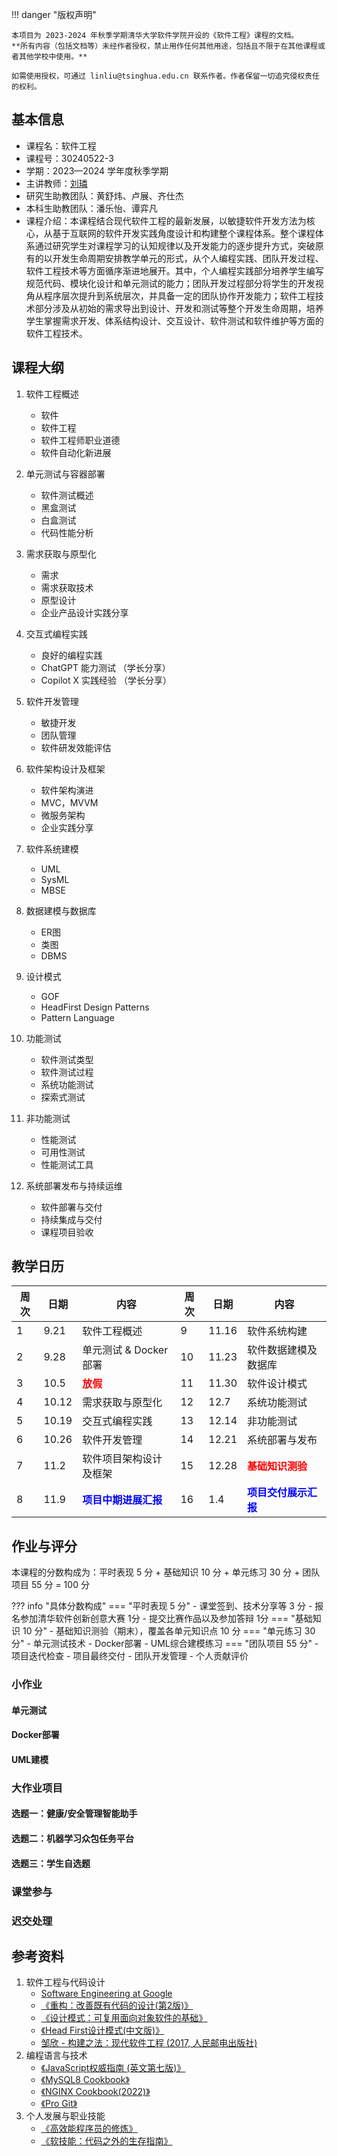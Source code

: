 !!! danger "版权声明"

    本项目为 2023-2024 年秋季学期清华大学软件学院开设的《软件工程》课程的文档。
    **所有内容（包括文档等）未经作者授权，禁止用作任何其他用途，包括且不限于在其他课程或者其他学校中使用。**
    
    如需使用授权，可通过 linliu@tsinghua.edu.cn 联系作者。作者保留一切追究侵权责任的权利。

## 基本信息

* 课程名：软件工程
* 课程号：30240522-3
* 学期：2023—2024 学年度秋季学期
* 主讲教师：[刘璘](https://www.thss.tsinghua.edu.cn/faculty/liulin.htm)
* 研究生助教团队：黄舒炜、卢展、齐仕杰
* 本科生助教团队：潘乐怡、谭弈凡
* 课程介绍：本课程结合现代软件工程的最新发展，以敏捷软件开发方法为核心，从基于互联网的软件开发实践角度设计和构建整个课程体系。整个课程体系通过研究学生对课程学习的认知规律以及开发能力的逐步提升方式，突破原有的以开发生命周期安排教学单元的形式，从个人编程实践、团队开发过程、软件工程技术等方面循序渐进地展开。其中，个人编程实践部分培养学生编写规范代码、模块化设计和单元测试的能力；团队开发过程部分将学生的开发视角从程序层次提升到系统层次，并具备一定的团队协作开发能力；软件工程技术部分涉及从初始的需求导出到设计、开发和测试等整个开发生命周期，培养学生掌握需求开发、体系结构设计、交互设计、软件测试和软件维护等方面的软件工程技术。

## 课程大纲

1. 软件工程概述
    * 软件
    * 软件工程
    * 软件工程师职业道德
    * 软件自动化新进展


2. 单元测试与容器部署 
    * 软件测试概述  
    * 黑盒测试  
    * 白盒测试 
    * 代码性能分析

3. 需求获取与原型化
    * 需求
    * 需求获取技术    
    * 原型设计
    * 企业产品设计实践分享

4. 交互式编程实践
    * 良好的编程实践  
    * ChatGPT 能力测试 （学长分享） 
    * Copilot X 实践经验 （学长分享）  

5. 软件开发管理
    * 敏捷开发
    * 团队管理  
    * 软件研发效能评估

6. 软件架构设计及框架
    * 软件架构演进
    * MVC，MVVM    
    * 微服务架构
    * 企业实践分享

7. 软件系统建模
    * UML
    * SysML  
    * MBSE

8. 数据建模与数据库
    * ER图
    * 类图
    * DBMS

9. 设计模式
    * GOF
    * HeadFirst Design Patterns
    * Pattern Language 

10. 功能测试
     * 软件测试类型
     * 软件测试过程
     * 系统功能测试
     * 探索式测试

11. 非功能测试
     * 性能测试
     * 可用性测试
     * 性能测试工具


12. 系统部署发布与持续运维
    * 软件部署与交付
    * 持续集成与交付
    * 课程项目验收

## 教学日历
| 周次 | 日期  | 内容                                                  | 周次 | 日期  | 内容                                                  |
| ---- | ----- | ----------------------------------------------------- | ---- | ----- | ----------------------------------------------------- |
| 1    | 9.21  | 软件工程概述                                          | 9    | 11.16 | 软件系统构建                                          |
| 2    | 9.28  | 单元测试 & Docker部署                                      | 10   | 11.23 | 软件数据建模及数据库                                  |
| 3    | 10.5  | <span style="color:red;">**放假**</span>              | 11   | 11.30 | 软件设计模式                                          |
| 4    | 10.12 | 需求获取与原型化                                 | 12   | 12.7  | 系统功能测试                                          |
| 5    | 10.19 | 交互式编程实践                                        | 13   | 12.14 | 非功能测试                                            |
| 6    | 10.26 | 软件开发管理                                          | 14   | 12.21 | 系统部署与发布                                        |
| 7    | 11.2  | 软件项目架构设计及框架                                | 15   | 12.28 | <span style="color:red;">**基础知识测验**</span>      |
| 8    | 11.9  | <span style="color:blue;">**项目中期进展汇报**</span> | 16   | 1.4   | <span style="color:blue;">**项目交付展示汇报**</span> |


## 作业与评分

 本课程的分数构成为：平时表现 5 分 + 基础知识 10 分 + 单元练习 30 分 + 团队项目 55 分 = 100 分

??? info "具体分数构成"
    === "平时表现 5 分"
        - 课堂签到、技术分享等 3 分
        - 报名参加清华软件创新创意大赛 1分
        - 提交比赛作品以及参加答辩 1分
    === "基础知识 10 分"
        - 基础知识测验（期末），覆盖各单元知识点 10 分
    === "单元练习 30 分"
        - 单元测试技术
        - Docker部署
        - UML综合建模练习
    === "团队项目 55 分"
        - 项目迭代检查
        - 项目最终交付
        - 团队开发管理
        - 个人贡献评价

### 小作业

#### 单元测试

#### Docker部署

#### UML建模

### 大作业项目 

#### 选题一：健康/安全管理智能助手
#### 选题二：机器学习众包任务平台
#### 选题三：学生自选题

### 课堂参与

### 迟交处理

## 参考资料

1. 软件工程与代码设计
    * [Software Engineering at Google](https://cloud.tsinghua.edu.cn/d/196dcecb6110455db478/files/?p=%2Fsoftware_engineering_at_google_extract-1622201647282.pdf&dl=1)
    * [《重构：改善既有代码的设计(第2版)》](https://cloud.tsinghua.edu.cn/d/196dcecb6110455db478/files/?p=%2F%E3%80%8A%E9%87%8D%E6%9E%84%EF%BC%9A%E6%94%B9%E5%96%84%E6%97%A2%E6%9C%89%E4%BB%A3%E7%A0%81%E7%9A%84%E8%AE%BE%E8%AE%A1(%E7%AC%AC2%E7%89%88)%E3%80%8B.pdf)
    * [《设计模式：可复用面向对象软件的基础》](https://cloud.tsinghua.edu.cn/d/196dcecb6110455db478/files/?p=%2F%E3%80%8A%E8%AE%BE%E8%AE%A1%E6%A8%A1%E5%BC%8F%EF%BC%9A%E5%8F%AF%E5%A4%8D%E7%94%A8%E9%9D%A2%E5%90%91%E5%AF%B9%E8%B1%A1%E8%BD%AF%E4%BB%B6%E7%9A%84%E5%9F%BA%E7%A1%80%E3%80%8B.pdf)
    * [《Head First设计模式(中文版)》](https://cloud.tsinghua.edu.cn/d/196dcecb6110455db478/files/?p=%2F%E3%80%8AHead%20First%E8%AE%BE%E8%AE%A1%E6%A8%A1%E5%BC%8F(%E4%B8%AD%E6%96%87%E7%89%88)%E3%80%8B.pdf&dl=1)
    * [邹欣 - 构建之法：现代软件工程 (2017, 人民邮电出版社) ](https://cloud.tsinghua.edu.cn/d/196dcecb6110455db478/files/?p=%2F%E9%82%B9%E6%AC%A3%20-%20%E6%9E%84%E5%BB%BA%E4%B9%8B%E6%B3%95%EF%BC%9A%E7%8E%B0%E4%BB%A3%E8%BD%AF%E4%BB%B6%E5%B7%A5%E7%A8%8B%20(2017%2C%20%E4%BA%BA%E6%B0%91%E9%82%AE%E7%94%B5%E5%87%BA%E7%89%88%E7%A4%BE)%20-%20libgen.li.pdf)
2. 编程语言与技术
    * [《JavaScript权威指南 (英文第七版)》](https://cloud.tsinghua.edu.cn/d/196dcecb6110455db478/files/?p=%2F%E3%80%8AJavaScript%E6%9D%83%E5%A8%81%E6%8C%87%E5%8D%97%20(%E8%8B%B1%E6%96%87%E7%AC%AC%E4%B8%83%E7%89%88)%E3%80%8B.pdf&dl=1)
    * [《MySQL8 Cookbook》](https://cloud.tsinghua.edu.cn/d/196dcecb6110455db478/files/?p=%2F%E3%80%8AMySQL8%20Cookbook%E3%80%8B.pdf)
    * [《NGINX Cookbook(2022)》](https://cloud.tsinghua.edu.cn/d/196dcecb6110455db478/files/?p=%2F%E3%80%8ANGINX%20Cookbook(2022)%E3%80%8B.pdf)
    * [《Pro Git》](https://cloud.tsinghua.edu.cn/d/196dcecb6110455db478/files/?p=%2F%E3%80%8APro%20Git%E3%80%8B2022.3.17.pdf)
3. 个人发展与职业技能
    * [《高效能程序员的修炼》](https://cloud.tsinghua.edu.cn/d/196dcecb6110455db478/files/?p=%2F%E3%80%8A%E9%AB%98%E6%95%88%E8%83%BD%E7%A8%8B%E5%BA%8F%E5%91%98%E7%9A%84%E4%BF%AE%E7%82%BC%E3%80%8B.pdf)
    * [《软技能：代码之外的生存指南》](https://cloud.tsinghua.edu.cn/d/196dcecb6110455db478/files/?p=%2F%E3%80%8A%E8%BD%AF%E6%8A%80%E8%83%BD%EF%BC%9A%E4%BB%A3%E7%A0%81%E4%B9%8B%E5%A4%96%E7%9A%84%E7%94%9F%E5%AD%98%E6%8C%87%E5%8D%97%E3%80%8B.pdf)
